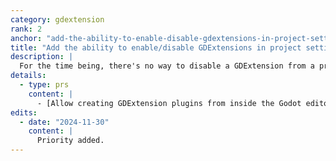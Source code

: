 ```yaml
---
category: gdextension
rank: 2
anchor: "add-the-ability-to-enable-disable-gdextensions-in-project-settings"
title: "Add the ability to enable/disable GDExtensions in project settings"
description: |
  For the time being, there's no way to disable a GDExtension from a project without deleting the related files themselves. We plan to create a dialog akin to the Plugin tab in the Project settings in order to easily enable and disable GDExtensions.
details:
  - type: prs
    content: |
      - [Allow creating GDExtension plugins from inside the Godot editor #90979](https://github.com/godotengine/godot/pull/90979)
edits:
  - date: "2024-11-30"
    content: |
      Priority added.
---
```

